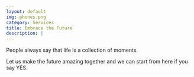 ```yaml
---
layout: default
img: phones.png
category: Services
title: Embrace the Future
description: |
---
```

People always say that life is a collection of moments. 

Let us make the future amazing together and we can start from here if you say YES.
